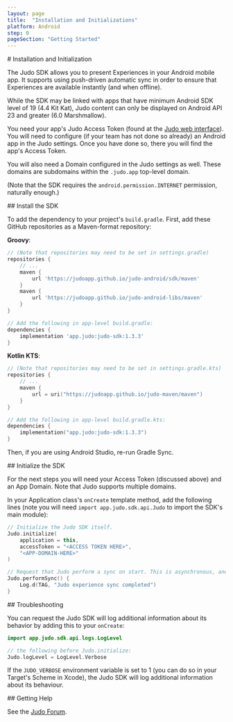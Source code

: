 ```yaml
---
layout: page
title:  "Installation and Initializations"
platform: Android
step: 0
pageSection: "Getting Started"
---
```

<section id="{{ page.title | slugify }}" markdown=1>
# Installation and Initialization

The Judo SDK allows you to present Experiences in your Android mobile app. It supports using push-driven automatic sync in order to ensure that Experiences are available instantly (and when offline).

While the SDK may be linked with apps that have minimum Android SDK level of 19 (4.4 Kit Kat), Judo content can only be displayed on Android API 23 and greater (6.0 Marshmallow).

You need your app's Judo Access Token (found at the [Judo web interface](https://www.judo.app/login)).  You will need to configure (if your team has not done so already) an Android app in the Judo settings. Once you have done so, there you will find the app's Access Token.

You will also need a Domain configured in the Judo settings as well. These domains are subdomains within the `.judo.app` top-level domain.

(Note that the SDK requires the `android.permission.INTERNET` permission, naturally enough.)
</section>
<section id="install-the-sdk" markdown=1>
## Install the SDK

To add the dependency to your project's `build.gradle`. First, add these GitHub repositories as a Maven-format repository:

**Groovy**:
```groovy
// (Note that repositories may need to be set in settings.gradle)
repositories {
    // ...
    maven {
        url 'https://judoapp.github.io/judo-android/sdk/maven'
    }
    maven {
        url 'https://judoapp.github.io/judo-android-libs/maven'
    }
}

// Add the following in app-level build.gradle:
dependencies {
    implementation 'app.judo:judo-sdk:1.3.3'
}
```

**Kotlin KTS**:

```kotlin
// (Note that repositories may need to be set in settings.gradle.kts)
repositories {
    // ...
    maven {
        url = uri("https://judoapp.github.io/judo-maven/maven")
    }
}

// Add the following in app-level build.gradle.kts:
dependencies {
    implementation("app.judo:judo-sdk:1.3.3")
}
```

Then, if you are using Android Studio, re-run Gradle Sync.
</section>
<section id="initialize-the-sdk" markdown=1>
## Initialize the SDK

For the next steps you will need your Access Token (discussed above) and an App Domain. Note that Judo supports multiple domains.

In your Application class's `onCreate` template method, add the following lines (note you will need `import app.judo.sdk.api.Judo` to import the SDK's main module):

```kotlin
// Initialize the Judo SDK itself.
Judo.initialize(
    application = this,
    accessToken = "<ACCESS TOKEN HERE>",
    "<APP-DOMAIN-HERE>"
)

// Request that Judo perform a sync on start. This is asynchronous, and in the event of no pending updates will consist of only a small, single HTTP request.
Judo.performSync() {
    Log.d(TAG, "Judo experience sync completed")
}
```
</section>
<section id="troubleshooting" markdown=1>
## Troubleshooting

You can request the Judo SDK will log additional information about its behavior by adding this to your `onCreate`:

```kotlin
import app.judo.sdk.api.logs.LogLevel

// the following before Judo.initialize:
Judo.logLevel = LogLevel.Verbose
```

If the `JUDO_VERBOSE` environment variable is set to 1 (you can do so in your Target's Scheme in Xcode), the Judo SDK will log additional information about its behaviour.
</section>
<section id="getting-help" markdown=1>
## Getting Help

See the [Judo Forum](https://forum.judo.app/c/sdk-integration).
</section>
